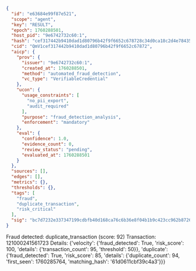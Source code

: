 ```json
{
  "id": "e63684e99f87e521",
  "scope": "agent",
  "key": "RESULT",
  "epoch": 1760288501,
  "host_pid": "9e6742732c60:1",
  "hash": "cef317442b9410dad1d80796b42f9f6652c678728c34d0ca18c2d4e7843593fb",
  "cid": "QmV1cef317442b9410dad1d80796b42f9f6652c67872",
  "aicp": {
    "prov": {
      "issuer": "9e6742732c60:1",
      "created_at": 1760288501,
      "method": "automated_fraud_detection",
      "vc_type": "VerifiableCredential"
    },
    "ucon": {
      "usage_constraints": [
        "no_pii_export",
        "audit_required"
      ],
      "purpose": "fraud_detection_analysis",
      "enforcement": "mandatory"
    },
    "eval": {
      "confidence": 1.0,
      "evidence_count": 0,
      "review_status": "pending",
      "evaluated_at": 1760288501
    }
  },
  "sources": [],
  "edges": [],
  "metrics": {},
  "thresholds": {},
  "tags": [
    "fraud",
    "duplicate_transaction",
    "risk_critical"
  ],
  "sig": "bc7d7232e337347199cdbfb40d168ca76c6b36e8f04b1b9c423cc962b8726287"
}
```

Fraud detected: duplicate_transaction (score: 92)
Transaction: 121000241561723
Details: {'velocity': {'fraud_detected': True, 'risk_score': 100, 'details': {'transaction_count': 95, 'threshold': 50}}, 'duplicate': {'fraud_detected': True, 'risk_score': 85, 'details': {'duplicate_count': 94, 'first_seen': 1760285764, 'matching_hash': '61d0611cbf39c4a3'}}}
